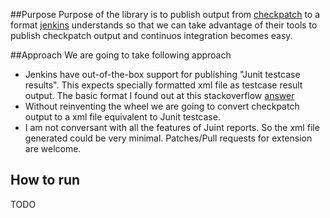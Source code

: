##Purpose
Purpose of the library is to publish output from [checkpatch](https://github.com/torvalds/linux/blob/master/scripts/checkpatch.pl) to a format [jenkins](https://jenkins.io/) understands so that we can take advantage of their tools to publish checkpatch output and continuos integration becomes easy.

##Approach
We are going to take following approach
* Jenkins have out-of-the-box support for publishing "Junit testcase results". This expects specially formatted xml file as testcase result output. The basic format I found out at this stackoverflow [answer](http://stackoverflow.com/a/9691131)
* Without reinventing the wheel we are going to convert checkpatch output to a xml file equivalent to Junit testcase.
* I am not conversant with all the features of Juint reports. So the xml file generated could be very minimal. Patches/Pull requests for extension are welcome.

## How to run
TODO

